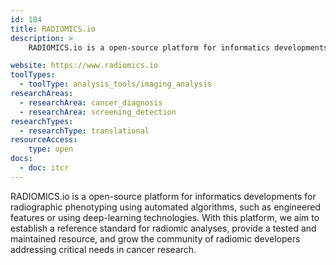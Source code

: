 ```yaml
---
id: 104
title: RADIOMICS.io
description: >
    RADIOMICS.io is a open-source platform for informatics developments for radiographic phenotyping using automated algorithms, such as engineered features or using deep-learning technologies.

website: https://www.radiomics.io
toolTypes:
  - toolType: analysis_tools/imaging_analysis
researchAreas:
  - researchArea: cancer_diagnosis
  - researchArea: screening_detection
researchTypes:
  - researchType: translational
resourceAccess:
    type: open
docs:
  - doc: itcr       
---
```

RADIOMICS.io is a open-source platform for informatics developments for radiographic phenotyping using automated algorithms, such as engineered features or using deep-learning technologies. With this platform, we aim to establish a reference standard for radiomic analyses, provide a tested and maintained resource, and grow the community of radiomic developers addressing critical needs in cancer research.